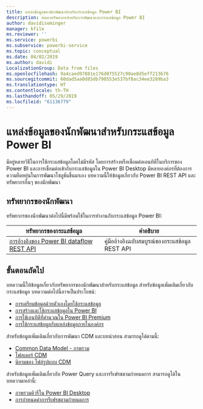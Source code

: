 ```yaml
---
title: แหล่งข้อมูลของนักพัฒนาสำหรับกระแสข้อมูล Power BI
description: ค้นหาทรัพยากรสำหรับการพัฒนาและกระแสข้อมูล Power BI
author: davidiseminger
manager: kfile
ms.reviewer: ''
ms.service: powerbi
ms.subservice: powerbi-service
ms.topic: conceptual
ms.date: 04/02/2019
ms.author: davidi
LocalizationGroup: Data from files
ms.openlocfilehash: 9a4caed97881e176d075527c90ae8d5eff213676
ms.sourcegitcommit: 60dad5aa0d85db790553e537bf8ac34ee3289ba3
ms.translationtype: HT
ms.contentlocale: th-TH
ms.lasthandoff: 05/29/2019
ms.locfileid: "61136779"
---
```

# <a name="developer-resources-for-power-bi-dataflows"></a>แหล่งข้อมูลของนักพัฒนาสำหรับกระแสข้อมูล Power BI

มีอยู่หลายวิธีในการใช้กระแสข้อมูลโดยไม่มีรหัส โดยการสร้างหรือเชื่อมต่อเอนทิตีในบริการของ Power BI และการเชื่อมต่อเข้ากับกระแสข้อมูลใน Power BI Desktop มีหลายองค์กรที่ต้องการความยืดหยุ่นในการพัฒนาโซลูชันขึ้นมาเอง บทความนี้ให้ข้อมูลเกี่ยวกับ Power BI REST API และทรัพยากรอื่นๆ ของนักพัฒนา


## <a name="developer-resources"></a>ทรัพยากรของนักพัฒนา

ทรัพยากรของนักพัฒนาต่อไปนี้มีพร้อมใช้ในการทำงานกับกระแสข้อมูล Power BI:


| ทรัพยากรของกระแสข้อมูล | คำอธิบาย |
| --- | --- |
| [การอ้างอิงของ Power BI dataflow REST API](https://go.microsoft.com/fwlink/?linkid=2047629)    | คู่มืออ้างอิงฉบับสมบูรณ์ของกระแสข้อมูล REST API|


## <a name="next-steps"></a>ขั้นตอนถัดไป

บทความนี้ให้ข้อมูลเกี่ยวกับทรัพยากรของนักพัฒนาสำหรับกระแสข้อมูล สำหรับข้อมูลเพิ่มเติมเกี่ยวกับกระแสข้อมูล บทความต่อไปนี้อาจเป็นประโยชน์:

* [การเตรียมข้อมูลด้วยตัวเองโดยใช้กระแสข้อมูล](service-dataflows-overview.md)
* [การสร้างและใช้กระแสข้อมูลใน Power BI](service-dataflows-create-use.md)
* [การใช้เอนทิตีที่คำนวณใน Power BI Premium](service-dataflows-computed-entities-premium.md)
* [การใช้กระแสข้อมูลกับแหล่งข้อมูลภายในองค์กร](service-dataflows-on-premises-gateways.md)

สำหรับข้อมูลเพิ่มเติมเกี่ยวกับการพัฒนา CDM และบทนำสอน สามารถดูได้ตามนี้:
* [Common Data Model - ภาพรวม](https://docs.microsoft.com/powerapps/common-data-model/overview)
* [โฟลเดอร์ CDM ](https://go.microsoft.com/fwlink/?linkid=2045304)
* [นิยามของ ไฟล์รูปแบบ CDM](https://go.microsoft.com/fwlink/?linkid=2045521)


สำหรับข้อมูลเพิ่มเติมเกี่ยวกับ Power Query และการรีเฟรชตามกำหนดการ สามารถดูได้ในบทความเหล่านี้:
* [ภาพรวมคิวรีใน Power BI Desktop](desktop-query-overview.md)
* [การกำหนดค่าการรีเฟรชตามกำหนดการ](refresh-scheduled-refresh.md)



